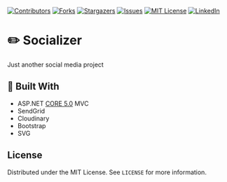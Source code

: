 [![Contributors][contributors-shield]][contributors-url]
[![Forks][forks-shield]][forks-url]
[![Stargazers][stars-shield]][stars-url]
[![Issues][issues-shield]][issues-url]
[![MIT License][license-shield]][license-url]
[![LinkedIn][linkedin-shield]][linkedin-url]

# :pencil2: Socializer
Just another social media project

## :hammer: Built With
- ASP.NET [CORE 5.0](https://dotnet.microsoft.com/download/dotnet/5.0 "CORE 3.1") MVC
- SendGrid
- Cloudinary
- Bootstrap
- SVG

<!-- LICENSE -->
## License

Distributed under the MIT License. See `LICENSE` for more information.

[contributors-shield]: https://img.shields.io/github/contributors/othneildrew/Best-README-Template.svg?style=flat-square
[contributors-url]: https://github.com/Dreed657/Socializer/graphs/contributors
[forks-shield]: https://img.shields.io/github/forks/othneildrew/Best-README-Template.svg?style=flat-square
[forks-url]: https://github.com/Dreed657/Socializer/network/members
[stars-shield]: https://img.shields.io/github/stars/othneildrew/Best-README-Template.svg?style=flat-square
[stars-url]: https://github.com/Dreed657/Socializer/stargazers
[issues-shield]: https://img.shields.io/github/issues/othneildrew/Best-README-Template.svg?style=flat-square
[issues-url]: https://github.com/Dreed657/Socializer/issues
[license-shield]: https://img.shields.io/github/license/othneildrew/Best-README-Template.svg?style=flat-square
[license-url]: https://github.com/Dreed657/Socializer/blob/main/LICENSE
[linkedin-shield]: https://img.shields.io/badge/-LinkedIn-black.svg?style=flat-square&logo=linkedin&colorB=555
[linkedin-url]: https://www.linkedin.com/in/stoyan-lazarov/
